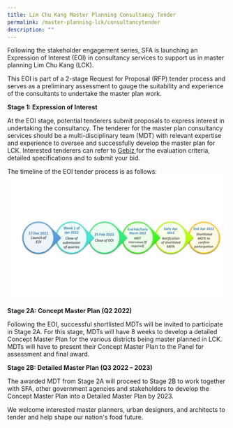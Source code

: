 ```yaml
---
title: Lim Chu Kang Master Planning Consultancy Tender
permalink: /master-planning-lck/consultancytender
description: ""
---
```

Following the stakeholder engagement series, SFA is launching an Expression of Interest (EOI) in consultancy services to support us in master planning Lim Chu Kang (LCK).  

This EOI is part of a 2-stage Request for Proposal (RFP) tender process and serves as a preliminary assessment to gauge the suitability and experience of the consultants to undertake the master plan work. 
 
**Stage 1: Expression of Interest**

At the EOI stage, potential tenderers submit proposals to express interest in undertaking the consultancy. The tenderer for the master plan consultancy services should be a multi-disciplinary team (MDT) with relevant expertise and experience to oversee and successfully develop the master plan for LCK.  Interested tenderers can refer to [Gebiz ](https://www.gebiz.gov.sg/ptn/opportunity/opportunityDetails.xhtml?code=SFA000ERF21000003) for the evaluation criteria, detailed specifications and to submit your bid. 
 
The timeline of the EOI tender process is as follows:
![Alt text for image on Isomer site](/images/TimelineEOI.jpg)

**Stage 2A: Concept Master Plan (Q2 2022)**

Following the EOI, successful shortlisted MDTs will be invited to participate in Stage 2A.  For this stage, MDTs will have 8 weeks to develop a detailed Concept Master Plan for the various districts being master planned in LCK.  MDTs will have to present their Concept Master Plan to the Panel for assessment and final award.
 
**Stage 2B:  Detailed Master Plan (Q3 2022 – 2023)**
 
The awarded MDT from Stage 2A will proceed to Stage 2B to work together with SFA, other government agencies and stakeholders to develop the Concept Master Plan into a Detailed Master Plan by 2023. 

We welcome interested master planners, urban designers, and architects to tender and help shape our nation's food future.